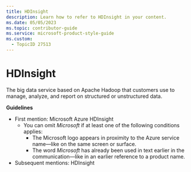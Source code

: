 ```yaml
---
title: HDInsight
description: Learn how to refer to HDInsight in your content.
ms.date: 05/05/2023
ms.topic: contributor-guide
ms.service: microsoft-product-style-guide
ms.custom:
  - TopicID 27513
---
```



# HDInsight

The big data service based on Apache Hadoop that customers use to manage, analyze, and report on structured or unstructured data.

**Guidelines**

- First mention: Microsoft Azure HDInsight
  - You can omit *Microsoft* if at least one of the following conditions applies:
    - The Microsoft logo appears in proximity to the Azure service name—like on the same screen or surface.
    - The word *Microsoft* has already been used in text earlier in the communication—like in an earlier reference to a product name.
- Subsequent mentions: HDInsight

